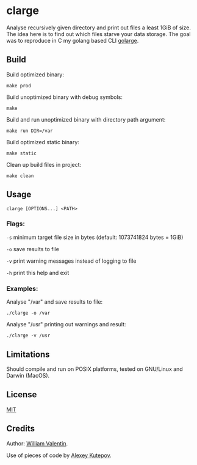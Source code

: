 # clarge

Analyse recursively given directory and print out files a least 1GiB of size.
The idea here is to find out which files starve your data storage.
The goal was to reproduce in C my golang based CLI [golarge](https://github.com/will666/golarge).

## Build

Build optimized binary:
``` shell
make prod
```

Build unoptimized binary with debug symbols:
``` shell
make
```

Build and run unoptimized binary with directory path argument:
``` shell
make run DIR=/var
```

Build optimized static binary:
``` shell
make static
```

Clean up build files in project:
``` shell
make clean
```

## Usage

``clarge [OPTIONS...] <PATH>``

### Flags:

``-s`` minimum target file size in bytes (default: 1073741824 bytes = 1GiB)

``-o`` save results to file

``-v`` print warning messages instead of logging to file

``-h`` print this help and exit

### Examples:

Analyse "/var" and save results to file:

``` shell
./clarge -o /var
```

Analyse "/usr" printing out warnings and result:

``` shell
./clarge -v /usr
```

## Limitations

Should compile and run on POSIX platforms, tested on GNU/Linux and Darwin (MacOS).

## License

[MIT](LICENSE)

## Credits

Author: [William Valentin](https://github.com/will666).

Use of pieces of code by [Alexey Kutepov](https://github.com/tsoding).
